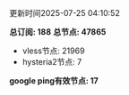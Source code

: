 更新时间2025-07-25 04:10:52

**总订阅: 188**
**总节点: 47865**
- vless节点: 21969
- hysteria2节点: 7

**google ping有效节点: 17**
